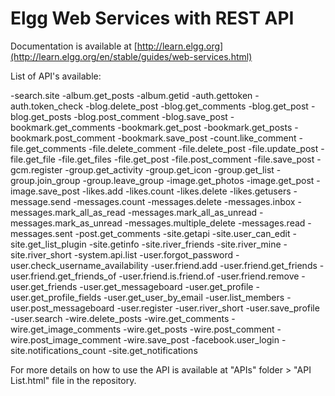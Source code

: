 Elgg Web Services with REST API
============

Documentation is available at [http://learn.elgg.org](http://learn.elgg.org/en/stable/guides/web-services.html)

List of API's available:

-search.site
-album.get_posts
-album.getid
-auth.gettoken
-auth.token_check
-blog.delete_post
-blog.get_comments
-blog.get_post
-blog.get_posts
-blog.post_comment
-blog.save_post
-bookmark.get_comments
-bookmark.get_post
-bookmark.get_posts
-bookmark.post_comment
-bookmark.save_post
-count.like_comment
-file.get_comments
-file.delete_comment
-file.delete_post
-file.update_post
-file.get_file
-file.get_files
-file.get_post
-file.post_comment
-file.save_post
-gcm.register
-group.get_activity
-group.get_icon
-group.get_list
-group.join_group
-group.leave_group
-image.get_photos
-image.get_post
-image.save_post
-likes.add
-likes.count
-likes.delete
-likes.getusers
-message.send
-messages.count
-messages.delete
-messages.inbox
-messages.mark_all_as_read
-messages.mark_all_as_unread
-messages.mark_as_unread
-messages.multiple_delete
-messages.read
-messages.sent
-post.get_comments
-site.getapi
-site.user_can_edit
-site.get_list_plugin
-site.getinfo
-site.river_friends
-site.river_mine
-site.river_short
-system.api.list
-user.forgot_password
-user.check_username_availability
-user.friend.add
-user.friend.get_friends
-user.friend.get_friends_of
-user.friend.is.friend.of
-user.friend.remove
-user.get_friends
-user.get_messageboard
-user.get_profile
-user.get_profile_fields
-user.get_user_by_email
-user.list_members
-user.post_messageboard
-user.register
-user.river_short
-user.save_profile
-user.search
-wire.delete_posts
-wire.get_comments
-wire.get_image_comments
-wire.get_posts
-wire.post_comment
-wire.post_image_comment
-wire.save_post
-facebook.user_login
-site.notifications_count
-site.get_notifications

For more details on how to use the API is available at "APIs" folder > "API List.html" file in the repository.
